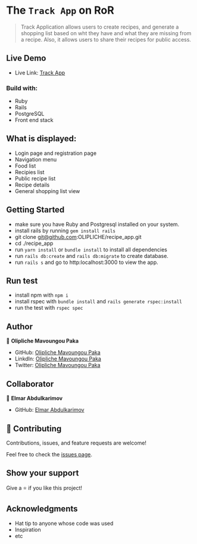 # The `Track App` on RoR

> Track Application allows users to create recipes, and generate a shopping list based on wht they have and 
what they are missing from a recipe. Also, it allows users to share their recipes for public access.

## Live Demo
- Live Link: [Track App]()

### Build with:

- Ruby
- Rails
- PostgreSQL
- Front end stack

## What is displayed:

- Login page and registration page
- Navigation menu
- Food list
- Recipies list
- Public recipe list
- Recipe details
- General shopping list view

## Getting Started

- make sure you have Ruby and Postgresql installed on your system.
- install rails by running `gem install rails`
- git clone git@github.com:OLIPLICHE/recipe_app.git
- cd ./recipe_app
- run `yarn install` or `bundle install` to install all dependencies
- run `rails db:create` and `rails db:migrate` to create database.
- run `rails s` and go to http:localhost:3000 to view the app.

## Run test

- install npm with `npm i`
- install rspec with `bundle install` and `rails generate rspec:install`
- run the test with `rspec spec`

## Author

👤 **Olipliche Mavoungou Paka**
- GitHub: [Olipliche Mavoungou Paka](https://github.com/OLIPLICHE)
- LinkdIn: [Olipliche Mavoungou Paka](https://www.linkedin.com/in/olipliche/)
- Twitter: [Olipliche Mavoungou Paka](@olipliche1)

## Collaborator
👤 **Elmar Abdulkarimov**

- GitHub: [Elmar Abdulkarimov](https://github.com/elmar8287)

## 🤝 Contributing

Contributions, issues, and feature requests are welcome!

Feel free to check the [issues page](../../issues/).

## Show your support

Give a ⭐️ if you like this project!

## Acknowledgments

- Hat tip to anyone whose code was used
- Inspiration
- etc
